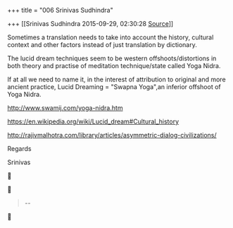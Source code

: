 +++
title = "006 Srinivas Sudhindra"

+++
[[Srinivas Sudhindra	2015-09-29, 02:30:28 [Source](https://groups.google.com/g/samskrita/c/kVF5hr9fwUY)]]



Sometimes a translation needs to take into account the history, cultural context and other factors instead of just translation by dictionary.

The lucid dream techniques seem to be western offshoots/distortions in both theory and practise of meditation technique/state called Yoga Nidra.

If at all we need to name it, in the interest of attribution to original and more ancient practice, Lucid Dreaming = "Swapna Yoga",an inferior offshoot of Yoga Nidra.

  

<http://www.swamij.com/yoga-nidra.htm>

<https://en.wikipedia.org/wiki/Lucid_dream#Cultural_history>

<http://rajivmalhotra.com/library/articles/asymmetric-dialog-civilizations/>

  

Regards

Srinivas

  





> --  



